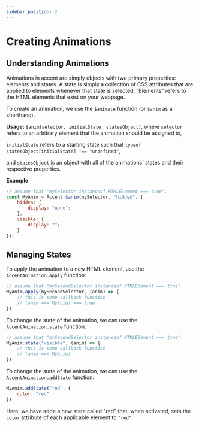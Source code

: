 ```yaml
---
sidebar_position: 2
---
```


# Creating Animations

## Understanding Animations 

Animations in accent are simply objects with two primary properties: elements and states. A state is simply a collection of CSS attributes that are applied to elements whenever that state is selected. "Elements" refers to the HTML elements that exist on your webpage. 

To create an animation, we use the `$animate` function (or `$anim` as a shorthand). 

**Usage:** `$anim(selector, initialState, statesObject)`, where `selector` refers to an arbitrary element that the animation should be assigned to, 

`initialState` refers to a starting state such that `typeof statesObject[initialState] !== "undefined"`, 

and `statesObject` is an object with all of the animations' states and their respective properties. 

**Example**

```js
// assume that "mySelector instanceof HTMLElement === true".
const MyAnim = Accent.$anim(mySelector, "hidden", {
    hidden: {
        display: "none"; 
    },
    visible: {
        display: ""; 
    }
});
```

## Managing States

To apply the animation to a new HTML element, use the `AccentAnimation.apply` function: 


```js
// assume that "mySecondSelector instanceof HTMLElement === true".
MyAnim.apply(mySecondSelector, (anim) => {
    // this is some callback function
    // (anim === MyAnim) === true
});
```

To change the state of the animation, we can use the `AccentAnimation.state` function: 

```js
// assume that "mySecondSelector instanceof HTMLElement === true".
MyAnim.state("visible", (anim) => {
    // this is some callback function
    // (anim === MyAnim) 
});
```

To change the state of the animation, we can use the `AccentAnimation.addState` function: 

```js
MyAnim.addState("red", {
    color: "red"
});
```

Here, we have adde a new state called "red" that, when activated, sets the `color` attribute of each applicable element to `"red"`. 
